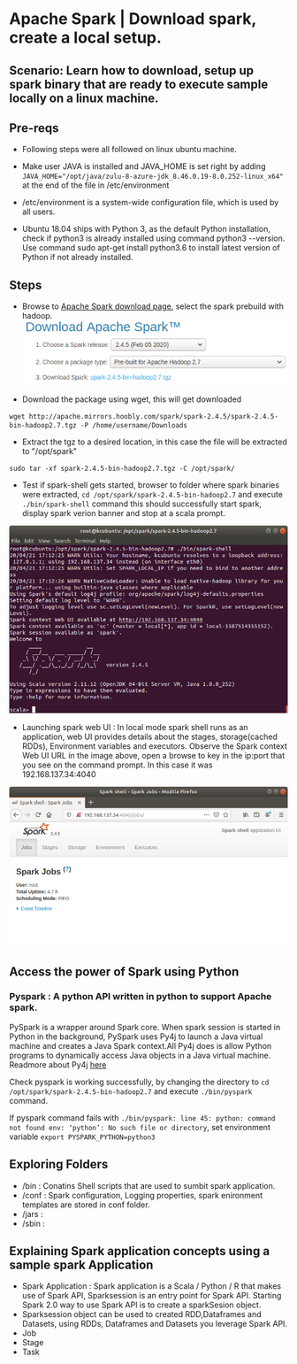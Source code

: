 # Apache Spark | Download spark, create a local setup.

## Scenario: Learn how to download, setup up spark binary that are ready to execute sample locally on a linux machine.

## Pre-reqs
- Following steps were all followed on linux ubuntu machine.
- Make user JAVA is installed and JAVA_HOME is set right by adding ```JAVA_HOME="/opt/java/zulu-8-azure-jdk_8.46.0.19-8.0.252-linux_x64"``` at the end of the file in /etc/environment

- /etc/environment is a system-wide configuration file, which is used by all users.
- Ubuntu 18.04 ships with Python 3, as the default Python installation, check if python3 is already installed using command python3 --version. Use command sudo apt-get install python3.6 to install latest version of Python if not already installed.

## Steps
- Browse to [Apache Spark download page](http://spark.apache.org/downloads.html), select the spark prebuild with hadoop.
![Download spark](./media/download-install-local-spark-01.png)

- Download the package using wget, this will get downloaded
```
wget http://apache.mirrors.hoobly.com/spark/spark-2.4.5/spark-2.4.5-bin-hadoop2.7.tgz -P /home/username/Downloads
```

- Extract the tgz to a desired location, in this case the file will be extracted to "/opt/spark"
```
sudo tar -xf spark-2.4.5-bin-hadoop2.7.tgz -C /opt/spark/
```
- Test if spark-shell gets started, browser to folder where spark binaries were extracted, ```cd /opt/spark/spark-2.4.5-bin-hadoop2.7``` and execute ```./bin/spark-shell``` command this should successfully start spark, display spark verion banner and stop at a scala prompt.

![Spark-shell](./media/download-install-local-spark-02.png)

- Launching spark web UI : In local mode spark shell runs as an application, web UI provides details about the stages, storage(cached RDDs), Environment variables and executors. Observe the Spark context Web UI URL in the image above, open a browse to key in the ip:port that you see on the command prompt. In this case it was 192.168.137.34:4040

![Spark shell application UI](./media/download-install-local-spark-03.png)

## Access the power of Spark using Python

### Pyspark : A python API written in python to support Apache spark.  
PySpark is a wrapper around Spark core. When spark session is started in Python in the background, PySpark uses Py4j to launch a Java virtual machine and creates a Java Spark context.All Py4j does is allow Python programs to dynamically access Java objects in a Java virtual machine. Readmore about Py4j [here](https://www.py4j.org/)

Check pyspark is working successfully, by changing the directory to ```cd /opt/spark/spark-2.4.5-bin-hadoop2.7``` and execute ```./bin/pyspark ``` command. 


If pyspark command fails with ```./bin/pyspark: line 45: python: command not found
env: ‘python’: No such file or directory```, set environment variable ```export PYSPARK_PYTHON=python3```

  
## Exploring Folders
- /bin  : Conatins Shell scripts that are used to sumbit spark application.
- /conf : Spark configuration, Logging properties, spark enironment templates are stored in conf folder.
- /jars :
- /sbin :

## Explaining Spark application concepts using a sample spark Application
- Spark Application : Spark application is a Scala /  Python / R that makes use of Spark API, Sparksession is an entry point for Spark API. Starting Spark 2.0 way to use Spark API is to create a sparkSesion object.
- Sparksession object can be used to created RDD,Dataframes and Datasets, using RDDs, Dataframes and Datasets you leverage Spark API.
- Job
- Stage 
- Task


